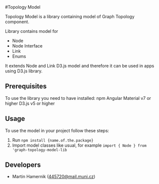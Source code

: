 #Topology Model

Topology Model is a library containing model of Graph Topology component.

Library contains model for 

* Node
* Node Interface
* Link
* Enums

It extends Node and Link D3.js model and therefore it can be used in apps using D3.js library.

## Prerequisites
To use the library you need to have installed:
npm
Angular Material v7 or higher
D3.js v5 or higher

## Usage
To use the model in your project follow these steps:
1. Run `npm install {name.of.the.package}`
2. Import model classes like usual, for example `import { Node } from 'graph-topology-model-lib`

## Developers

* Martin Hamernik (445720@mail.muni.cz)
